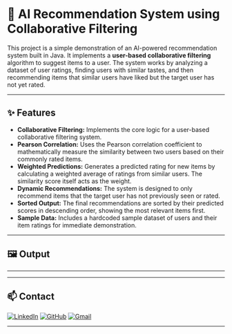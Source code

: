 # 🤖 AI Recommendation System using Collaborative Filtering

This project is a simple demonstration of an AI-powered recommendation system built in Java. It implements a **user-based collaborative filtering** algorithm to suggest items to a user. The system works by analyzing a dataset of user ratings, finding users with similar tastes, and then recommending items that similar users have liked but the target user has not yet rated.

---

## ✨ Features

* **Collaborative Filtering:** Implements the core logic for a user-based collaborative filtering system.
* **Pearson Correlation:** Uses the Pearson correlation coefficient to mathematically measure the similarity between two users based on their commonly rated items.
* **Weighted Predictions:** Generates a predicted rating for new items by calculating a weighted average of ratings from similar users. The similarity score itself acts as the weight.
* **Dynamic Recommendations:** The system is designed to only recommend items that the target user has not previously seen or rated.
* **Sorted Output:** The final recommendations are sorted by their predicted scores in descending order, showing the most relevant items first.
* **Sample Data:** Includes a hardcoded sample dataset of users and their item ratings for immediate demonstration.

---

## 🖼️ Output
---


---
## 📫 Contact

[![LinkedIn](https://img.shields.io/badge/LinkedIn-Sayed%20Zabiulla-blue?style=for-the-badge&logo=linkedin)](https://www.linkedin.com/in/sayed-zabiulla-b5bb0536b/)
[![GitHub](https://img.shields.io/badge/GitHub-SayedZabiulla-grey?style=for-the-badge&logo=github)](https://github.com/SayedZabiulla)
[![Gmail](https://img.shields.io/badge/Gmail-sayedzabeulla@gmail.com-red?style=for-the-badge&logo=gmail)](mailto:sayedzabeulla@gmail.com)

---